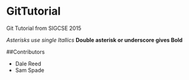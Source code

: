 # GitTutorial
Git Tutorial from SIGCSE 2015

*Asterisks use single Itallics*
__Double asterisk or underscore gives Bold__

##Contributors
* Dale Reed
* Sam Spade


